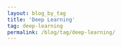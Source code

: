 ```yaml
---
layout: blog_by_tag
title: 'Deep Learning'
tag: deep-learning
permalink: /blog/tag/deep-learning/
---
```

